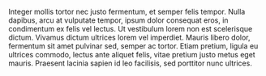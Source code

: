 ---
---

Integer mollis tortor nec justo fermentum, et semper felis tempor. Nulla dapibus, arcu at vulputate tempor, ipsum dolor consequat eros, in condimentum ex felis vel lectus. Ut vestibulum lorem non est scelerisque dictum. Vivamus dictum ultrices lorem vel imperdiet. Mauris libero dolor, fermentum sit amet pulvinar sed, semper ac tortor. Etiam pretium, ligula eu ultrices commodo, lectus ante aliquet felis, vitae pretium justo metus eget mauris. Praesent lacinia sapien id leo facilisis, sed porttitor nunc ultrices.
